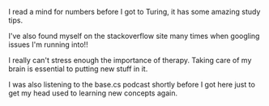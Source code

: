 I read a mind for numbers before I got to Turing, it has some amazing study tips.

I've also found myself on the stackoverflow site many times when googling issues I'm running into!!

I really can't stress enough the importance of therapy. Taking care of my brain is essential to putting new stuff in it.

I was also listening to the base.cs podcast shortly before I got here just to get my head used to learning new concepts again. 
